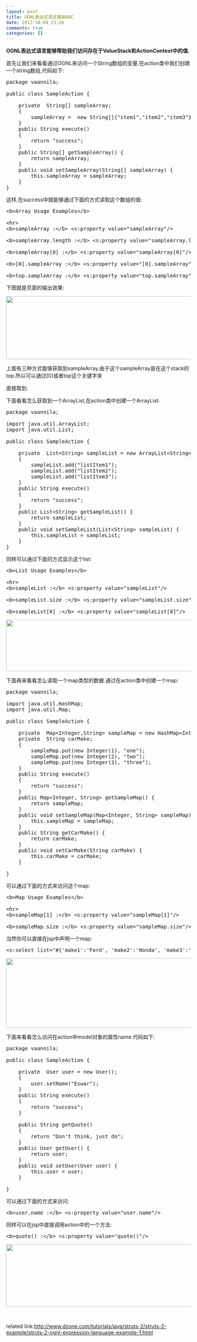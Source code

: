 ```yaml
---
layout: post
title: OGNL表达式语言基础ABC
date: 2012-10-09 23:28
comments: true
categories: []
---
```

<strong>OGNL表达式语言能够帮助我们访问存在于ValueStack和ActionContext中的值.</strong>

首先让我们来看看通过OGNL来访问一个String数组的变量.在action类中我们创建一个string数组,代码如下:<!--more-->
<pre>package vaannila;

public class SampleAction {

    private  String[] sampleArray;
    {
    	sampleArray =  new String[]{"item1","item2","item3"};
    }
    public String execute()
    {
    	return "success";
    }
    public String[] getSampleArray() {
    	return sampleArray;
    }
    public void setSampleArray(String[] sampleArray) {
    	this.sampleArray = sampleArray;
    }
}</pre>
这样,在success中就能够通过下面的方式读取这个数组的值:
<pre>&lt;b&gt;Array Usage Examples&lt;/b&gt;

&lt;hr&gt;
&lt;b&gt;sampleArray :&lt;/b&gt; &lt;s:property value="sampleArray"/&gt; 

&lt;b&gt;sampleArray.length :&lt;/b&gt; &lt;s:property value="sampleArray.length"/&gt; 

&lt;b&gt;sampleArray[0] :&lt;/b&gt; &lt;s:property value="sampleArray[0]"/&gt; 

&lt;b&gt;[0].sampleArray :&lt;/b&gt; &lt;s:property value="[0].sampleArray"/&gt; 

&lt;b&gt;top.sampleArray :&lt;/b&gt; &lt;s:property value="top.sampleArray"/&gt;</pre>
下图就是页面的输出效果:

<img src="http://www.yyxzy.org/wp-content/uploads/2012/10/OgnlPic1.gif" alt="" width="612" height="172" />

上面有三种方式能够获取到sampleArray.由于这个sampleArray是在这个stack的top.所以可以通过[0]或者top这个关键字来

直接取到.

下面看看怎么获取到一个ArrayList,在action类中创建一个ArrayList:
<pre>package vaannila;

import java.util.ArrayList;
import java.util.List;

public class SampleAction {

    private  List&lt;String&gt; sampleList = new ArrayList&lt;String&gt;();
    {
        sampleList.add("listItem1");
        sampleList.add("listItem2");
        sampleList.add("listItem3");
    }
    public String execute()
    {
    	return "success";
    }
    public List&lt;String&gt; getSampleList() {
    	return sampleList;
    }
    public void setSampleList(List&lt;String&gt; sampleList) {
    	this.sampleList = sampleList;
    }
}</pre>
同样可以通过下面的方式显示这个list:
<pre>&lt;b&gt;List Usage Examples&lt;/b&gt;

&lt;hr&gt;
&lt;b&gt;sampleList :&lt;/b&gt; &lt;s:property value="sampleList"/&gt; 

&lt;b&gt;sampleList.size :&lt;/b&gt; &lt;s:property value="sampleList.size"/&gt; 

&lt;b&gt;sampleList[0] :&lt;/b&gt; &lt;s:property value="sampleList[0]"/&gt;</pre>
<img src="http://www.yyxzy.org/wp-content/uploads/2012/10/OgnlPic2.gif" alt="" width="615" height="141" />

下面再来看看怎么读取一个map类型的数据.通过在action类中创建一个map:
<pre>package vaannila;

import java.util.HashMap;
import java.util.Map;

public class SampleAction {

	private  Map&lt;Integer,String&gt; sampleMap = new HashMap&lt;Integer,String&gt;();
	private  String carMake;
	{
		sampleMap.put(new Integer(1), "one");
		sampleMap.put(new Integer(2), "two");
		sampleMap.put(new Integer(3), "three");
	}
	public String execute()
	{
		return "success";
	}
	public Map&lt;Integer, String&gt; getSampleMap() {
		return sampleMap;
	}
	public void setSampleMap(Map&lt;Integer, String&gt; sampleMap) {
		this.sampleMap = sampleMap;
	}
	public String getCarMake() {
		return carMake;
	}
	public void setCarMake(String carMake) {
		this.carMake = carMake;
	}

}</pre>
可以通过下面的方式来访问这个map:
<pre>&lt;b&gt;Map Usage Examples&lt;/b&gt;

&lt;hr&gt;
&lt;b&gt;sampleMap[1] :&lt;/b&gt; &lt;s:property value="sampleMap[1]"/&gt; 

&lt;b&gt;sampleMap.size :&lt;/b&gt; &lt;s:property value="sampleMap.size"/&gt;</pre>
当然你可以直接在jsp中声明一个map:
<pre>&lt;s:select list="#{'make1':'Ford', 'make2':'Honda', 'make3':'Toyota'}" name="carMake" label="Select "&gt;&lt;/s:select&gt;</pre>
<img src="http://www.yyxzy.org/wp-content/uploads/2012/10/OgnlPic3.gif" alt="" width="615" height="190" />

下面来看看怎么访问在action中model对象的属性name.代码如下:
<pre>package vaannila;

public class SampleAction {

    private  User user = new User();
    {
        user.setName("Eswar");
    }
    public String execute()
    {
        return "success";
    }

    public String getQuote()
    {
        return "Don't think, just do";
    }
    public User getUser() {
        return user;
    }
    public void setUser(User user) {
        this.user = user;
    }

}</pre>
可以通过下面的方式来访问:
<pre>&lt;b&gt;user.name :&lt;/b&gt; &lt;s:property value="user.name"/&gt;</pre>
同样可以在jsp中直接调用action中的一个方法:
<pre>&lt;b&gt;quote() :&lt;/b&gt; &lt;s:property value="quote()"/&gt;</pre>
<img src="http://www.yyxzy.org/wp-content/uploads/2012/10/OgnlPic4.gif" alt="" width="613" height="170" />

&nbsp;

related link:<a href="http://www.dzone.com/tutorials/java/struts-2/struts-2-example/struts-2-ognl-expression-language-example-1.html">http://www.dzone.com/tutorials/java/struts-2/struts-2-example/struts-2-ognl-expression-language-example-1.html</a>
